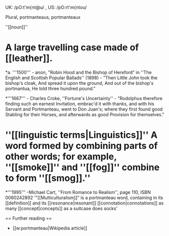 UK: /pO:t'm{nt@u/ , US: /pO:rt'm{ntou/

Plural, portmanteaus, portmanteaux

''[[noun]]''

# A large travelling case made of [[leather]].
*a. '''1500''' - anon, "Robin Hood and the Bishop of Hereford" in ''The English and Scottish Popular Ballads'' (1898) - "Then Little John took the bishop's cloak, And spread it upon the ground, And out of the bishop's portmantua, He told three hundred pound."

*'''1667''' - Charles Croke, ''Fortune's Uncertainty'' - "Rodolphus therefore finding such an earnest Invitation, embrac'd it with thanks, and with his Servant and Portmanteau, went to Don Juan's; where they first found good Stabling for their Horses, and afterwards as good Provision for themselves."

# ''[[linguistic terms|Linguistics]]''  A word formed by combining parts of other words; for example, ''[[smoke]]'' and ''[[fog]]'' combine to form ''[[smog]].'' 

*'''1995''' -Michael Cart, ''From Romance to Realism'', page 110, ISBN 0060242892 '"[[Multiculturalism]]" is a portmanteau word, containing in its [[definition]] and its [[resonance|resonant]] [[connotation|connotations]] as many [[concept|concepts]] as a suitcase does socks'

== Further reading ==

* [[w:portmanteau|Wikipedia article]]